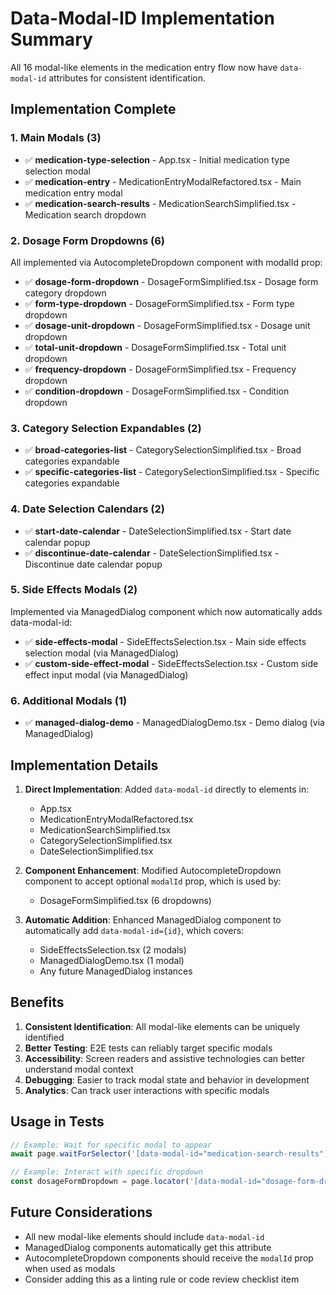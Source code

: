 # Data-Modal-ID Implementation Summary

All 16 modal-like elements in the medication entry flow now have `data-modal-id` attributes for consistent identification.

## Implementation Complete

### 1. Main Modals (3)
- ✅ **medication-type-selection** - App.tsx - Initial medication type selection modal
- ✅ **medication-entry** - MedicationEntryModalRefactored.tsx - Main medication entry modal
- ✅ **medication-search-results** - MedicationSearchSimplified.tsx - Medication search dropdown

### 2. Dosage Form Dropdowns (6)
All implemented via AutocompleteDropdown component with modalId prop:
- ✅ **dosage-form-dropdown** - DosageFormSimplified.tsx - Dosage form category dropdown
- ✅ **form-type-dropdown** - DosageFormSimplified.tsx - Form type dropdown
- ✅ **dosage-unit-dropdown** - DosageFormSimplified.tsx - Dosage unit dropdown
- ✅ **total-unit-dropdown** - DosageFormSimplified.tsx - Total unit dropdown
- ✅ **frequency-dropdown** - DosageFormSimplified.tsx - Frequency dropdown
- ✅ **condition-dropdown** - DosageFormSimplified.tsx - Condition dropdown

### 3. Category Selection Expandables (2)
- ✅ **broad-categories-list** - CategorySelectionSimplified.tsx - Broad categories expandable
- ✅ **specific-categories-list** - CategorySelectionSimplified.tsx - Specific categories expandable

### 4. Date Selection Calendars (2)
- ✅ **start-date-calendar** - DateSelectionSimplified.tsx - Start date calendar popup
- ✅ **discontinue-date-calendar** - DateSelectionSimplified.tsx - Discontinue date calendar popup

### 5. Side Effects Modals (2)
Implemented via ManagedDialog component which now automatically adds data-modal-id:
- ✅ **side-effects-modal** - SideEffectsSelection.tsx - Main side effects selection modal (via ManagedDialog)
- ✅ **custom-side-effect-modal** - SideEffectsSelection.tsx - Custom side effect input modal (via ManagedDialog)

### 6. Additional Modals (1)
- ✅ **managed-dialog-demo** - ManagedDialogDemo.tsx - Demo dialog (via ManagedDialog)

## Implementation Details

1. **Direct Implementation**: Added `data-modal-id` directly to elements in:
   - App.tsx
   - MedicationEntryModalRefactored.tsx
   - MedicationSearchSimplified.tsx
   - CategorySelectionSimplified.tsx
   - DateSelectionSimplified.tsx

2. **Component Enhancement**: Modified AutocompleteDropdown component to accept optional `modalId` prop, which is used by:
   - DosageFormSimplified.tsx (6 dropdowns)

3. **Automatic Addition**: Enhanced ManagedDialog component to automatically add `data-modal-id={id}`, which covers:
   - SideEffectsSelection.tsx (2 modals)
   - ManagedDialogDemo.tsx (1 modal)
   - Any future ManagedDialog instances

## Benefits

1. **Consistent Identification**: All modal-like elements can be uniquely identified
2. **Better Testing**: E2E tests can reliably target specific modals
3. **Accessibility**: Screen readers and assistive technologies can better understand modal context
4. **Debugging**: Easier to track modal state and behavior in development
5. **Analytics**: Can track user interactions with specific modals

## Usage in Tests

```typescript
// Example: Wait for specific modal to appear
await page.waitForSelector('[data-modal-id="medication-search-results"]');

// Example: Interact with specific dropdown
const dosageFormDropdown = page.locator('[data-modal-id="dosage-form-dropdown"]');
```

## Future Considerations

- All new modal-like elements should include `data-modal-id`
- ManagedDialog components automatically get this attribute
- AutocompleteDropdown components should receive the `modalId` prop when used as modals
- Consider adding this as a linting rule or code review checklist item